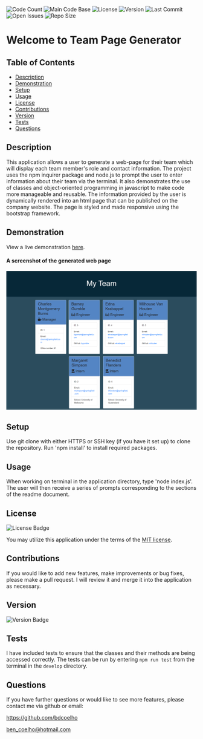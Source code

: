 
  ![Code Count](https://img.shields.io/github/languages/count/bdcoelho/team-page) 
  ![Main Code Base](https://img.shields.io/github/languages/top/bdcoelho/team-page) 
  ![License](https://img.shields.io/badge/license-MIT-blue) 
  ![Version](https://img.shields.io/badge/version-1.0-red) 
  ![Last Commit](https://img.shields.io/github/last-commit/bdcoelho/team-page) 
  ![Open Issues](https://img.shields.io/github/issues-raw/bdcoelho/team-page) 
  ![Repo Size](https://img.shields.io/github/repo-size/bdcoelho/team-page)

  # Welcome to Team Page Generator


  ## Table of Contents

  * [Description](#Description)
  * [Demonstration](#Demonstration)
  * [Setup](#Setup)
  * [Usage](#Usage)
  * [License](#License)
  * [Contributions](#Contributions)
  * [Version](#Version)
  * [Tests](#Tests)
  * [Questions](#Questions)


  ## Description

  This application allows a user to generate a web-page for their team which will display each team member's role and contact information. The project uses the npm inquirer package and node.js to prompt the user to enter information about their team via the terminal. It also demonstrates the use of classes and object-oriented programming in javascript to make code more manageable and reusable. The information provided by the user is dynamically rendered into an html page that can be published on the company website. The page is styled and made responsive using the bootstrap framework.


  ## Demonstration

  View a live demonstration [here](https://youtu.be/m_QH2Y52wDQ).

  #### A screenshot of the generated web page

  ![Screenshot](./Assets/screenshot.png "Screenshot")

  ## Setup

  Use git clone with either HTTPS or SSH key (if you have it set up) to clone the repository. Run 'npm install' to install required packages.


  ## Usage

  When working on terminal in the application directory, type 'node index.js'. The user will then receive a series of prompts corresponding to the sections of the readme document.


  ## License

  ![License Badge](https://img.shields.io/badge/license-MIT-blue)

  You may utilize this application under the terms of the [MIT license](assets/licences/MIT.txt).


  ## Contributions

  If you would like to add  new features, make improvements or bug fixes, please make a pull request. I will review it and merge it into the application as necessary.


  ## Version

  ![Version Badge](https://img.shields.io/badge/version-1.0-red)


  ## Tests

  I have included tests to ensure that the classes and their methods are being accessed correctly. The tests can be run by entering ```npm run test``` from the terminal in the ```develop``` directory.

  ## Questions

  If you have further questions or would like to see more features, please contact me via github or email:

  https://github.com/bdcoelho 

  ben_coelho@hotmail.com

  